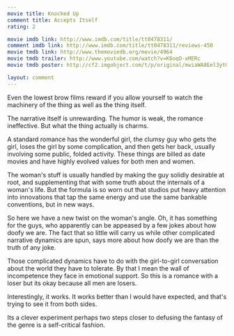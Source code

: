 ```yaml
---
movie title: Knocked Up
comment title: Accepts Itself
rating: 2

movie imdb link: http://www.imdb.com/title/tt0478311/
comment imdb link: http://www.imdb.com/title/tt0478311/reviews-450
movie tmdb link: http://www.themoviedb.org/movie/4964
movie tmdb trailer: http://www.youtube.com/watch?v=K6oqO-xMERc
movie tmdb poster: http://cf2.imgobject.com/t/p/original/mwiaWA0Eel3ytGOzTavX32sUNbg.jpg

layout: comment
---
```


Even the lowest brow films reward if you allow yourself to watch the machinery of the thing as well as the thing itself. 

The narrative itself is unrewarding. The humor is weak, the romance ineffective. But what the thing actually is charms.

A standard romance has the wonderful girl, the clumsy guy who gets the girl, loses the girl by some complication, and then gets her back, usually involving some public, folded activity. These things are billed as date movies and have highly evolved values for both men and women.

The woman's stuff is usually handled by making the guy solidly desirable at root, and supplementing that with some truth about the internals of a woman's life. But the formula is so worn out that studios put heavy attention into innovations that tap the same energy and use the same bankable conventions, but in new ways.

So here we have a new twist on the woman's angle. Oh, it has something for the guys, who apparently can be appeased by a few jokes about how doofy we are. The fact that so little will carry us while other complicated narrative dynamics are spun, says more about how doofy we are than the truth of any joke.

Those complicated dynamics have to do with the girl-to-girl conversation about the world they have to tolerate. By that I mean the wall of incompetence they face in emotional support. So this is a romance with a loser but its okay because all men are losers.

Interestingly, it works. It works better than I would have expected, and that's trying to see it from both sides.

Its a clever experiment perhaps two steps closer to defusing the fantasy of the genre is a self-critical fashion.